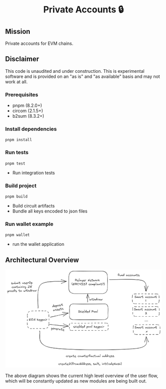 <p align="center"><h1 align="center">Private Accounts 🔒</h1></p>

## Mission

Private accounts for EVM chains.

## Disclaimer

This code is unaudited and under construction. This is experimental software and is provided on an "as is" and "as available" basis and may not work at all. 

### Prerequisites

- pnpm (8.2.0+)
- circom (2.1.5+)
- b2sum (8.3.2+)

### Install dependencies

```
pnpm install
```

### Run tests

```
pnpm test
```

- Run integration tests

### Build project

```
pnpm build
```

- Build circuit artifacts
- Bundle all keys encoded to json files

### Run wallet example

```
pnpm wallet
```

- run the wallet application

## Architectural Overview

![architecture overview](private-accounts.png)

The above diagram shows the current high level overview of the user flow, which will be constantly updated as new modules are being built out.
